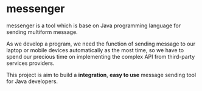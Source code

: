 # messenger
messenger is a tool which is base on Java programming language for sending multiform message.

As we develop a program, we need the function of sending message to our laptop or mobile devices automatically as the most time, so we have to spend our precious time on implementing the complex API from third-party services providers.

This project is aim to build a **integration**, **easy to use** message sending tool for Java developers.
